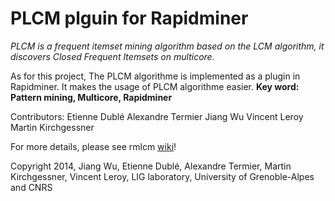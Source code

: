 PLCM plguin for Rapidminer
===========================

*PLCM is a frequent itemset mining algorithm based on the LCM algorithm, it discovers Closed Frequent Itemsets on multicore.*

As for this project, The PLCM algorithme is implemented as a plugin in Rapidminer. It makes the usage of PLCM algorithme easier. 
**Key word: Pattern mining, Multicore, Rapidminer**

Contributors:
Etienne Dublé
Alexandre Termier
Jiang Wu
Vincent Leroy
Martin Kirchgessner

For more details, please see rmlcm [wiki](https://github.com/slide-lig/rmlcm/wiki)!

Copyright 2014, Jiang Wu, Etienne Dublé, Alexandre Termier, Martin Kirchgessner, Vincent Leroy, LIG laboratory, University of Grenoble-Alpes and CNRS
